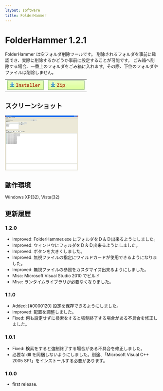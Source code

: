 ```yaml
---
layout: software
title: FolderHammer
---
```


# FolderHammer 1.2.1
FolderHammer は空フォルダ削除ツールです。
削除されるフォルダを事前に確認でき、実際に削除するかどうか事前に設定することが可能です。
ごみ箱へ削除する場合、一番上のフォルダをごみ箱に入れます。その際、下位のフォルダやファイルは削除しません。

<table class="dl" cellpadding="0" cellspacing="0" border="0">
	<tr>
		<td>
			<a href="http://bit.ly/1V46neP" target="_blank" onclick="ga('send','pageview',{'page':'/downloads/FolderHammerSetup','Title':'FolderHammerSetup'});">
				<img src="/assets/img/download_exe.jpg" />
			</a>
		</td>
		<td>
			<a href="http://bit.ly/1WT5ZGe" target="_blank" onclick="ga('send','pageview',{'page':'/downloads/FolderHammer','Title':'FolderHammer'});">
				<img src="/assets/img/download_zip.jpg" />
			</a>
		</td>
	</tr>
</table>

## スクリーンショット
<div class="snap">
	<a class="fancybox" rel="group" href="/assets/img/FolderHammer_snap01.jpg">
		<img src="/assets/img/FolderHammer_snap01.jpg" width="240" height="180" alt="snap01" border="0" />
	</a>
	<br class="clear" />
</div>

## 動作環境
Windows XP(32), Vista(32)

## 更新履歴

### 1.2.0
* Improved: FolderHammer.exe にフォルダをＤ＆Ｄ出来るようにしました。
* Improved: ウィンドウにフォルダをＤ＆Ｄ出来るようにしました。
* Improved: ボタンを大きくしました。
* Improved: 無視ファイルの指定にワイルドカードが使用できるようになりました。
* Improved: 無視ファイルの参照をカスタマイズ出来るようにしました。
* Misc: Microsoft Visual Studio 2010 でビルド
* Misc: ランタイムライブラリが必要なくなりました。

### 1.1.0
* Added: [#0000120] 設定を保存できるようにしました。
* Improved: 配置を調整しました。
* Fixed: 何も設定せずに検索をすると強制終了する場合がある不具合を修正しました。

### 1.0.1
* Fixed: 検索をすると強制終了する場合がある不具合を修正しました。
* 必要な dll を同梱しないようにしました。別途、「Microsoft Visual C++ 2005 SP1」をインストールする必要があります。

### 1.0.0
* first release.
